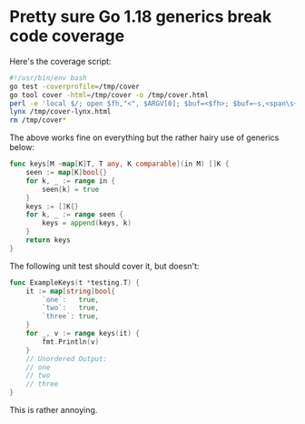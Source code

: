 # Pretty sure Go 1.18 generics break code coverage

Here's the coverage script:

```bash
#!/usr/bin/env bash
go test -coverprofile=/tmp/cover
go tool cover -html=/tmp/cover -o /tmp/cover.html
perl -e 'local $/; open $fh,"<", $ARGV[0]; $buf=<$fh>; $buf=~s,<span\s+class="cov0"[^>]+>([^<]+)</span>,<b>\1</b>,gms; print $buf' /tmp/cover.html >/tmp/cover-lynx.html
lynx /tmp/cover-lynx.html
rm /tmp/cover*
```

The above works fine on everything but the rather hairy use of generics below:

```go
func keys[M ~map[K]T, T any, K comparable](in M) []K {
	seen := map[K]bool{}
	for k, _ := range in {
		seen[k] = true
	}
	keys := []K{}
	for k, _ := range seen {
		keys = append(keys, k)
	}
	return keys
}
```

The following unit test should cover it, but doesn't:

```go
func ExampleKeys(t *testing.T) {
	it := map[string]bool{
		`one`:   true,
		`two`:   true,
		`three`: true,
	}
	for _, v := range keys(it) {
		fmt.Println(v)
	}
	// Unordered Output:
	// one
	// two
	// three
}
```

This is rather annoying.
